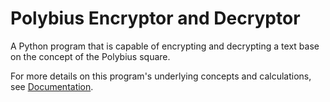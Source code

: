 # Polybius Encryptor and Decryptor
A Python program that is capable of encrypting and decrypting a text base on the concept of the Polybius square.

For more details on this program's underlying concepts and calculations, see [Documentation](Documentation.md).
